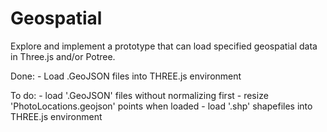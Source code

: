 # Geospatial
Explore and implement a prototype that can load specified geospatial data in Three.js and/or Potree.

Done:
    - Load .GeoJSON files into THREE.js environment

To do:
    - load '.GeoJSON' files without normalizing first
    - resize 'PhotoLocations.geojson' points when loaded
    - load '.shp' shapefiles into THREE.js environment
